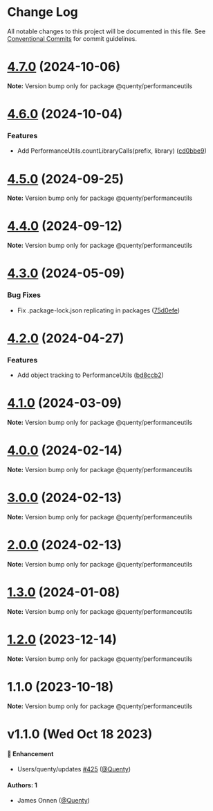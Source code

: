 # Change Log

All notable changes to this project will be documented in this file.
See [Conventional Commits](https://conventionalcommits.org) for commit guidelines.

# [4.7.0](https://github.com/Quenty/NevermoreEngine/compare/@quenty/performanceutils@4.6.0...@quenty/performanceutils@4.7.0) (2024-10-06)

**Note:** Version bump only for package @quenty/performanceutils





# [4.6.0](https://github.com/Quenty/NevermoreEngine/compare/@quenty/performanceutils@4.5.0...@quenty/performanceutils@4.6.0) (2024-10-04)


### Features

* Add PerformanceUtils.countLibraryCalls(prefix, library) ([cd0bbe9](https://github.com/Quenty/NevermoreEngine/commit/cd0bbe9622f3e0a932db62d7d1edd9a57b6e7486))





# [4.5.0](https://github.com/Quenty/NevermoreEngine/compare/@quenty/performanceutils@4.4.0...@quenty/performanceutils@4.5.0) (2024-09-25)

**Note:** Version bump only for package @quenty/performanceutils





# [4.4.0](https://github.com/Quenty/NevermoreEngine/compare/@quenty/performanceutils@4.3.0...@quenty/performanceutils@4.4.0) (2024-09-12)

**Note:** Version bump only for package @quenty/performanceutils





# [4.3.0](https://github.com/Quenty/NevermoreEngine/compare/@quenty/performanceutils@4.2.0...@quenty/performanceutils@4.3.0) (2024-05-09)


### Bug Fixes

* Fix .package-lock.json replicating in packages ([75d0efe](https://github.com/Quenty/NevermoreEngine/commit/75d0efeef239f221d93352af71a5b3e930ec23c5))





# [4.2.0](https://github.com/Quenty/NevermoreEngine/compare/@quenty/performanceutils@4.1.0...@quenty/performanceutils@4.2.0) (2024-04-27)


### Features

* Add object tracking to PerformanceUtils ([bd8ccb2](https://github.com/Quenty/NevermoreEngine/commit/bd8ccb21142b79d39e8abd8ae27e73a8596de912))





# [4.1.0](https://github.com/Quenty/NevermoreEngine/compare/@quenty/performanceutils@4.0.0...@quenty/performanceutils@4.1.0) (2024-03-09)

**Note:** Version bump only for package @quenty/performanceutils





# [4.0.0](https://github.com/Quenty/NevermoreEngine/compare/@quenty/performanceutils@3.0.0...@quenty/performanceutils@4.0.0) (2024-02-14)

**Note:** Version bump only for package @quenty/performanceutils





# [3.0.0](https://github.com/Quenty/NevermoreEngine/compare/@quenty/performanceutils@2.0.0...@quenty/performanceutils@3.0.0) (2024-02-13)

**Note:** Version bump only for package @quenty/performanceutils





# [2.0.0](https://github.com/Quenty/NevermoreEngine/compare/@quenty/performanceutils@1.3.0...@quenty/performanceutils@2.0.0) (2024-02-13)

**Note:** Version bump only for package @quenty/performanceutils





# [1.3.0](https://github.com/Quenty/NevermoreEngine/compare/@quenty/performanceutils@1.2.0...@quenty/performanceutils@1.3.0) (2024-01-08)

**Note:** Version bump only for package @quenty/performanceutils





# [1.2.0](https://github.com/Quenty/NevermoreEngine/compare/@quenty/performanceutils@1.1.0...@quenty/performanceutils@1.2.0) (2023-12-14)

**Note:** Version bump only for package @quenty/performanceutils





# 1.1.0 (2023-10-18)

**Note:** Version bump only for package @quenty/performanceutils





# v1.1.0 (Wed Oct 18 2023)

#### 🚀 Enhancement

- Users/quenty/updates [#425](https://github.com/Quenty/NevermoreEngine/pull/425) ([@Quenty](https://github.com/Quenty))

#### Authors: 1

- James Onnen ([@Quenty](https://github.com/Quenty))
